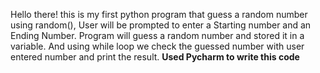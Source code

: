 Hello there! this is my first python program that guess a random number using random(), 
User will be prompted to enter a Starting number and an Ending Number. 
Program will guess a random number and stored it in a variable.
And using while loop we check the guessed number with user entered number and print the result.
**Used Pycharm to write this code**
